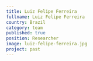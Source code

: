 ```yaml
---
title: Luiz Felipe Ferreira
fullname: Luiz Felipe Ferreira
country: Brazil
category: team
published: true
position: Researcher
image: luiz-felipe-ferreira.jpg
project: past
---
```

